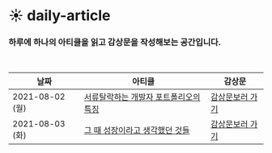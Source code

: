 # ☀️ daily-article

### 하루에 하나의 아티클을 읽고 감상문을 작성해보는 공간입니다.

<br>

| 날짜            | 아티클                                                                                                                                                                                                                                                                                                    | 감상문                                                                                                                                                                                                                    |
| --------------- | --------------------------------------------------------------------------------------------------------------------------------------------------------------------------------------------------------------------------------------------------------------------------------------------------------- | ------------------------------------------------------------------------------------------------------------------------------------------------------------------------------------------------------------------------- |
| 2021-08-02 (월) | [서류탈락하는 개발자 포트폴리오의 특징](https://velog.io/@dongyi/%EB%82%B4-%ED%8F%AC%ED%8A%B8%ED%8F%B4%EB%A6%AC%EC%98%A4%EA%B0%80-%EC%84%9C%EB%A5%98%ED%83%88%EB%9D%BD%EC%9D%B8-%EC%9D%B4%EC%9C%A0-%ED%94%84%EB%A1%9C%EC%A0%9D%ED%8A%B8-%EC%9D%B4%EB%A0%87%EA%B2%8C-%ED%95%B4%EB%B3%B4%EC%84%B8%EC%9A%94) | [감상문보러 가기](https://velog.io/@ongsim123/Daily-article-%EC%84%9C%EB%A5%98%ED%83%88%EB%9D%BD%ED%95%98%EB%8A%94-%EA%B0%9C%EB%B0%9C%EC%9E%90-%ED%8F%AC%ED%8A%B8%ED%8F%B4%EB%A6%AC%EC%98%A4%EC%9D%98-%ED%8A%B9%EC%A7%95) |
| 2021-08-03 (화) | [그 때 성장이라고 생각했던 것들](https://jbee.io/essay/growth-mistaken-2020/)                                                                                                                                                                                                                             | [감상문보러 가기](https://velog.io/@ongsim123/Report-%EA%B7%B8-%EB%95%8C-%EC%84%B1%EC%9E%A5%EC%9D%B4%EB%9D%BC%EA%B3%A0-%EC%83%9D%EA%B0%81%ED%96%88%EB%8D%98-%EA%B2%83%EB%93%A4)                                           |
